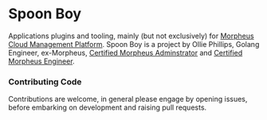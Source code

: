 # Spoon Boy

Applications plugins and tooling, mainly (but not exclusively) for [Morpheus Cloud Management Platform](https://morpheusdata.com). Spoon Boy is a project by Ollie Phillips, Golang Engineer, ex-Morpheus, [Certified Morpheus Adminstrator](https://www.credly.com/badges/a9db6966-898e-4537-a985-b2a92395713b/public_url) and [Certified Morpheus Engineer](https://www.credly.com/badges/06d1d0c3-8d88-4dc0-82fa-9024562f3361/public_url). 

### Contributing Code
Contributions are welcome, in general please engage by opening issues, before embarking on development and raising pull requests.


